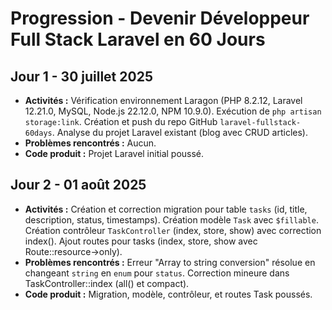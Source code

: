 # Progression - Devenir Développeur Full Stack Laravel en 60 Jours

## Jour 1 - 30 juillet 2025
- **Activités :** Vérification environnement Laragon (PHP 8.2.12, Laravel 12.21.0, MySQL, Node.js 22.12.0, NPM 10.9.0). Exécution de `php artisan storage:link`. Création et push du repo GitHub `laravel-fullstack-60days`. Analyse du projet Laravel existant (blog avec CRUD articles).
- **Problèmes rencontrés :** Aucun.
- **Code produit :** Projet Laravel initial poussé[](https://github.com/RadoKelly/laravel-fullstack-60days).


## Jour 2 - 01 août 2025
- **Activités :** Création et correction migration pour table `tasks` (id, title, description, status, timestamps). Création modèle `Task` avec `$fillable`. Création contrôleur `TaskController` (index, store, show) avec correction index(). Ajout routes pour tasks (index, store, show avec Route::resource->only).
- **Problèmes rencontrés :** Erreur "Array to string conversion" résolue en changeant `string` en `enum` pour `status`. Correction mineure dans TaskController::index (all() et compact).
- **Code produit :** Migration, modèle, contrôleur, et routes Task poussés[](https://github.com/RadoKelly/laravel-fullstack-60days).